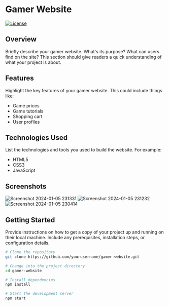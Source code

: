 # Gamer Website

[![License](https://img.shields.io/badge/license-MIT-blue.svg)](LICENSE)

## Overview

Briefly describe your gamer website. What's its purpose? What can users find on the site? This section should give readers a quick understanding of what your project is about.

## Features

Highlight the key features of your gamer website. This could include things like:

- Game prices
- Game tutorials
- Shopping cart
- User profiles

## Technologies Used

List the technologies and tools you used to build the website. For example:

- HTML5
- CSS3
- JavaScript

## Screenshots
![Screenshot 2024-01-05 231331](https://github.com/Guru1198/gamers-website/assets/99437275/5ff86c11-3fd7-4a71-bbb2-9aa7c7a93908)
![Screenshot 2024-01-05 231232](https://github.com/Guru1198/gamers-website/assets/99437275/638ca3ff-a9ee-4bfb-9f5a-a021ed82d7ba)
![Screenshot 2024-01-05 230414](https://github.com/Guru1198/gamers-website/assets/99437275/80c68b31-a500-4c79-89e9-5ecbc5a98958)


## Getting Started

Provide instructions on how to get a copy of your project up and running on their local machine. Include any prerequisites, installation steps, or configuration details.

```bash
# Clone the repository
git clone https://github.com/yourusername/gamer-website.git

# Change into the project directory
cd gamer-website

# Install dependencies
npm install

# Start the development server
npm start
